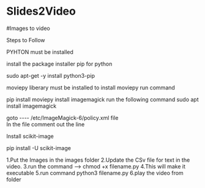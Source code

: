 # Slides2Video
#Images to video

Steps to Follow

PYHTON must be installed
 
install the package installer pip for python
 
sudo apt-get -y install python3-pip

moviepy liberary must be installed to install moviepy run command

pip install moviepy
install imagemagick run the following command
sudo apt install imagemagick

goto ---- /etc/ImageMagick-6/policy.xml file  
In the file comment out the line
<policy domain="path" rights="none" pattern="@*"/>

Install scikit-image

pip install -U scikit-image

1.Put the Images in the images folder
2.Update the CSv file for text in the video.
3.run the command --> chmod +x filename.py
4.This will make it executable
5.run command python3 filename.py
6.play the video from folder
